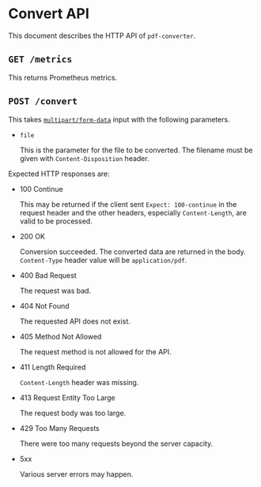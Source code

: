 Convert API
===========

This document describes the HTTP API of `pdf-converter`.

## `GET /metrics`

This returns Prometheus metrics.

## `POST /convert`

This takes [`multipart/form-data`](https://developer.mozilla.org/en-US/docs/Web/HTTP/Methods/POST) input with the following parameters.

- `file`

    This is the parameter for the file to be converted.
    The filename must be given with `Content-Disposition` header.

Expected HTTP responses are:

- 100 Continue

    This may be returned if the client sent `Expect: 100-continue` in the
    request header and the other headers, especially `Content-Length`,
    are valid to be processed.

- 200 OK

    Conversion succeeded.  The converted data are returned in the body.
    `Content-Type` header value will be `application/pdf`.

- 400 Bad Request

    The request was bad.

- 404 Not Found

    The requested API does not exist.

- 405 Method Not Allowed

    The request method is not allowed for the API.

- 411 Length Required

    `Content-Length` header was missing.

- 413 Request Entity Too Large

    The request body was too large.

- 429 Too Many Requests

    There were too many requests beyond the server capacity.

- 5xx

    Various server errors may happen.
